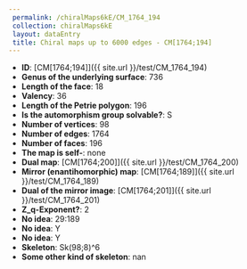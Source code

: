 ```yaml
--- 
 permalink: /chiralMaps6kE/CM_1764_194 
 collection: chiralMaps6kE
 layout: dataEntry
 title: Chiral maps up to 6000 edges - CM[1764;194]
---
```


- **ID**: [CM[1764;194]]({{ site.url }}/test/CM_1764_194)
- **Genus of the underlying surface**: 736
- **Length of the face**: 18
- **Valency**: 36
- **Length of the Petrie polygon**: 196
- **Is the automorphism group solvable?**: S
- **Number of vertices**: 98
- **Number of edges**: 1764
- **Number of faces**: 196
- **The map is self-**: none
- **Dual map**: [CM[1764;200]]({{ site.url }}/test/CM_1764_200)
- **Mirror (enantihomorphic) map**: [CM[1764;189]]({{ site.url }}/test/CM_1764_189)
- **Dual of the mirror image**: [CM[1764;201]]({{ site.url }}/test/CM_1764_201)
- **Z_q-Exponent?**: 2
- **No idea**:  29:189
- **No idea**: Y
- **No idea**: Y
- **Skeleton**: Sk(98;8)^6
- **Some other kind of skeleton**: nan
